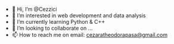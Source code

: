 - 👋 Hi, I’m @Cezzici
- 👀 I’m interested in web development and data analysis
- 🌱 I’m currently learning Python & C++
- 💞️ I’m looking to collaborate on ...
- 📫 How to reach me on email: cezaratheodorapasa@gmail.com

<!---
Cezzici/Cezzici is a ✨ special ✨ repository because its `README.md` (this file) appears on your GitHub profile.
You can click the Preview link to take a look at your changes.
--->
